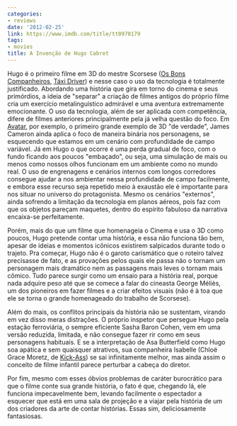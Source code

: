```yaml
---
categories:
- reviews
date: '2012-02-25'
link: https://www.imdb.com/title/tt0970179
tags:
- movies
title: A Invenção de Hugo Cabret
---
```


Hugo é o primeiro filme em 3D do mestre Scorsese ([Os Bons Companheiros], [Táxi Driver]) e nesse caso o uso da tecnologia é totalmente justificado. Abordando uma história que gira em torno do cinema e seus primórdios, a ideia de "separar" a criação de filmes antigos do próprio filme cria um exercício metalinguístico admirável e uma aventura extremamente emocionante. O uso da tecnologia, além de ser aplicada com competência, difere de filmes anteriores principalmente pela já velha questão do foco. Em [Avatar], por exemplo, o primeiro grande exemplo de 3D "de verdade", James Cameron ainda aplica o foco de maneira binária nos personagens, se esquecendo que estamos em um cenário com profundidade de campo variável. Já em Hugo o que ocorre é uma perda gradual de foco, com o fundo ficando aos poucos "embaçado", ou seja, uma simulação de mais ou menos como nossos olhos funcionam em um ambiente como no mundo real. O uso de engrenagens e cenários internos com longos corredores consegue ajudar a nos ambientar nessa profundidade de campo facilmente, e embora esse recurso seja repetido meio à exaustão ele é importante para nos situar no universo do protagonista. Mesmo os cenários "externos", ainda sofrendo a limitação da tecnologia em planos aéreos, pois faz com que os objetos pareçam maquetes, dentro do espírito fabuloso da narrativa encaixa-se perfeitamente.

Porém, mais do que um filme que homenageia o Cinema e usa o 3D como poucos, Hugo pretende contar uma história, e essa não funciona tão bem, apesar de ideias e momentos icônicos existirem salpicados durante todo o trajeto. Pra começar, Hugo não é o garoto carismático que o roteiro talvez precisasse de fato, e as provações pelos quais ele passa não o tornam um personagem mais dramático nem as passagens mais leves o tornam mais cômico. Tudo parece surgir como um ensaio para a história real, porque nada adquire peso até que se comece a falar do cineasta George Méliès, um dos pioneiros em fazer filmes e a criar efeitos visuais (não é à toa que ele se torna o grande homenageado do trabalho de Scorsese).

Além do mais, os conflitos principais da história não se sustentam, virando em vez disso meras distrações. O próprio inspetor que persegue Hugo pela estação ferroviária, o sempre eficiente Sasha Baron Cohen, vem em uma versão reduzida, limitada, e não consegue fazer rir como em seus personagens habituais. E se a interpretação de Asa Butterfield como Hugo soa apática e sem quaisquer atrativos, sua companheira Isabelle (Chloë Grace Moretz, de [Kick-Ass]) se sai infinitamente melhor, mas ainda assim o conceito de filme infantil parece perturbar a cabeça do diretor.

Por fim, mesmo com esses óbvios problemas de caráter burocrático para que o filme conte sua grande história, o fato é que, chegando lá, ele funciona impecavelmente bem, levando facilmente o espectador a esquecer que está em uma sala de projeção e a viajar pela história de um dos criadores da arte de contar histórias. Essas sim, deliciosamente fantasiosas.

[Avatar]: /avatar
[Kick-Ass]: /kick-ass
[Os Bons Companheiros]: /os-bons-companheiros
[Táxi Driver]: /taxi-driver
